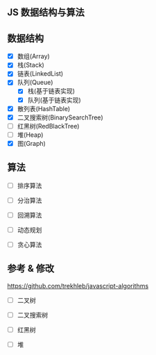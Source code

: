 ## JS 数据结构与算法


## 数据结构

- [x] 数组(Array)
- [x] 栈(Stack)
- [x] 链表(LinkedList)
- [x] 队列(Queue)
    - [x] 栈(基于链表实现)
    - [x] 队列(基于链表实现)
- [x] 散列表(HashTable)
- [x] 二叉搜索树(BinarySearchTree)
- [ ] 红黑树(RedBlackTree)
- [ ] 堆(Heap)
- [x] 图(Graph)

## 算法

- [ ] 排序算法
- [ ] 分治算法
- [ ] 回溯算法
- [ ] 动态规划
- [ ] 贪心算法


## 参考 & 修改

https://github.com/trekhleb/javascript-algorithms

- [ ] 二叉树
- [ ] 二叉搜索树
- [ ] 红黑树
- [ ] 堆



